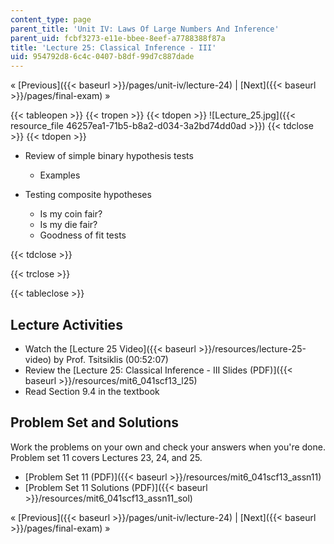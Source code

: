 ```yaml
---
content_type: page
parent_title: 'Unit IV: Laws Of Large Numbers And Inference'
parent_uid: fcbf3273-e11e-bbee-8eef-a7788388f87a
title: 'Lecture 25: Classical Inference - III'
uid: 954792d8-6c4c-0407-b8df-99d7c887dade
---
```


« [Previous]({{< baseurl >}}/pages/unit-iv/lecture-24) | [Next]({{< baseurl >}}/pages/final-exam) »

{{< tableopen >}}
{{< tropen >}}
{{< tdopen >}}
![Lecture_25.jpg]({{< resource_file 46257ea1-71b5-b8a2-d034-3a2bd74dd0ad >}})
{{< tdclose >}}
{{< tdopen >}}


*   Review of simple binary hypothesis tests
    *   Examples

*   Testing composite hypotheses
    *   Is my coin fair?
    *   Is my die fair?
    *   Goodness of fit tests


{{< tdclose >}}

{{< trclose >}}

{{< tableclose >}}

Lecture Activities
------------------

*   Watch the [Lecture 25 Video]({{< baseurl >}}/resources/lecture-25-video) by Prof. Tsitsiklis (00:52:07)
*   Review the [Lecture 25: Classical Inference - III Slides (PDF)]({{< baseurl >}}/resources/mit6_041scf13_l25)
*   Read Section 9.4 in the textbook

Problem Set and Solutions
-------------------------

Work the problems on your own and check your answers when you're done. Problem set 11 covers Lectures 23, 24, and 25.

*   [Problem Set 11 (PDF)]({{< baseurl >}}/resources/mit6_041scf13_assn11)
*   [Problem Set 11 Solutions (PDF)]({{< baseurl >}}/resources/mit6_041scf13_assn11_sol)

« [Previous]({{< baseurl >}}/pages/unit-iv/lecture-24) | [Next]({{< baseurl >}}/pages/final-exam) »